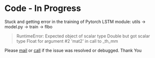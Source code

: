 # Code - In Progress

Stuck and getting error in the training of Pytorch LSTM module: utils -> model.py -> train -> flbo

> RuntimeError: Expected object of scalar type Double but got scalar type Float for argument #2 'mat2' in call to _th_mm

Please [mail](krishnarajule3@gmail.com) or [call](9886917391) if the issue was resolved or debugged. Thank You
